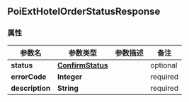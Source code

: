 <a name="PoiExtHotelOrderStatusResponse"></a>
## PoiExtHotelOrderStatusResponse
### 属性
参数名 | 参数类型 | 参数描述 | 备注
------------ | ------------- | ------------- | -------------
**status** | [**ConfirmStatus**](#ConfirmStatus) |  |  optional
**errorCode** | **Integer** |  |  required 
**description** | **String** |  |  required 

<markdown src="./ConfirmStatus.md"/>


